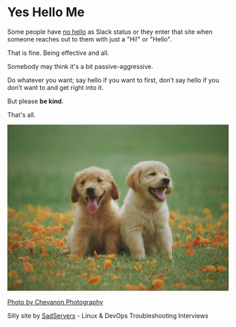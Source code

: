 # Yes Hello Me

Some people have [no hello](https://nohello.net/) as Slack status or they enter that site when someone reaches out to them with just a "Hi!" or "Hello".  

That is fine. Being effective and all.  

Somebody may think it's a bit passive-aggressive. 

Do whatever you want; say hello if you want to first, don’t say hello if you don’t want to and get right into it.

But please **be kind**.

That's all.

<img src="puppies.jpg" alt="douc" />

[Photo by Chevanon Photography](https://www.pexels.com/photo/two-yellow-labrador-retriever-puppies-1108099/)  

Silly site by [SadServers](https://sadservers.com/) - Linux & DevOps Troubleshooting Interviews
